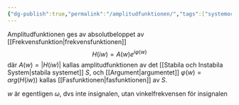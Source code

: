 ```yaml
---
{"dg-publish":true,"permalink":"/amplitudfunktionen/","tags":["systemochtransformer"]}
---
```


Amplitudfunktionen ges av absolutbeloppet av [[Frekvensfunktion\|frekvensfunktionen]]
$$H(iw)=A(w)e^{i \varphi(w)}$$
där $A(w)=|H(iw)|$ kallas amplitudfunktionen av det [[Stabila och Instabila System\|stabila systemet]] $S$, och [[Argument\|argumentet]] $\varphi(w)=arg(H(iw))$ kallas [[Fasfunktionen\|fasfunktionen]] av $S$.

$w$ är egentligen $\omega$, dvs inte insignalen, utan vinkelfrekvensen för insignalen